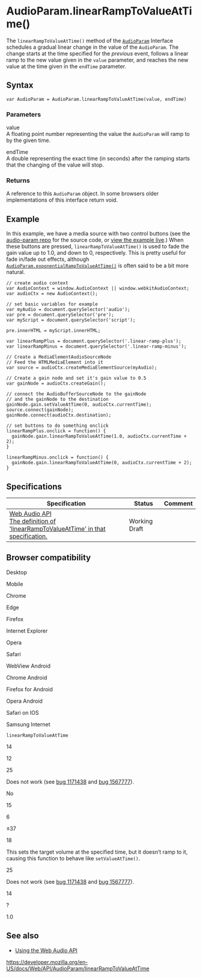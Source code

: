 # AudioParam.linearRampToValueAtTime()

The `linearRampToValueAtTime()` method of the [`AudioParam`](../audioparam) Interface schedules a gradual linear change in the value of the `AudioParam`. The change starts at the time specified for the _previous_ event, follows a linear ramp to the new value given in the `value` parameter, and reaches the new value at the time given in the `endTime` parameter.

## Syntax

    var AudioParam = AudioParam.linearRampToValueAtTime(value, endTime)

### Parameters

value  
A floating point number representing the value the `AudioParam` will ramp to by the given time.

endTime  
A double representing the exact time (in seconds) after the ramping starts that the changing of the value will stop.

### Returns

A reference to this `AudioParam` object. In some browsers older implementations of this interface return void.

## Example

In this example, we have a media source with two control buttons (see the [audio-param repo](https://github.com/mdn/webaudio-examples/tree/master/audio-param) for the source code, or [view the example live](https://mdn.github.io/webaudio-examples/audio-param/).) When these buttons are pressed, `linearRampToValueAtTime()` is used to fade the gain value up to 1.0, and down to 0, respectively. This is pretty useful for fade in/fade out effects, although [`AudioParam.exponentialRampToValueAtTime()`](exponentialramptovalueattime) is often said to be a bit more natural.

    // create audio context
    var AudioContext = window.AudioContext || window.webkitAudioContext;
    var audioCtx = new AudioContext();

    // set basic variables for example
    var myAudio = document.querySelector('audio');
    var pre = document.querySelector('pre');
    var myScript = document.querySelector('script');

    pre.innerHTML = myScript.innerHTML;

    var linearRampPlus = document.querySelector('.linear-ramp-plus');
    var linearRampMinus = document.querySelector('.linear-ramp-minus');

    // Create a MediaElementAudioSourceNode
    // Feed the HTMLMediaElement into it
    var source = audioCtx.createMediaElementSource(myAudio);

    // Create a gain node and set it's gain value to 0.5
    var gainNode = audioCtx.createGain();

    // connect the AudioBufferSourceNode to the gainNode
    // and the gainNode to the destination
    gainNode.gain.setValueAtTime(0, audioCtx.currentTime);
    source.connect(gainNode);
    gainNode.connect(audioCtx.destination);

    // set buttons to do something onclick
    linearRampPlus.onclick = function() {
      gainNode.gain.linearRampToValueAtTime(1.0, audioCtx.currentTime + 2);
    }

    linearRampMinus.onclick = function() {
      gainNode.gain.linearRampToValueAtTime(0, audioCtx.currentTime + 2);
    }

## Specifications

<table><thead><tr class="header"><th>Specification</th><th>Status</th><th>Comment</th></tr></thead><tbody><tr class="odd"><td><a href="https://webaudio.github.io/web-audio-api/#dom-audioparam-linearramptovalueattime">Web Audio API<br />
<span class="small">The definition of 'linearRampToValueAtTime' in that specification.</span></a></td><td><span class="spec-wd">Working Draft</span></td><td></td></tr></tbody></table>

## Browser compatibility

Desktop

Mobile

Chrome

Edge

Firefox

Internet Explorer

Opera

Safari

WebView Android

Chrome Android

Firefox for Android

Opera Android

Safari on IOS

Samsung Internet

`linearRampToValueAtTime`

14

12

25

Does not work (see [bug 1171438](https://bugzil.la/1171438) and [bug 1567777](https://bugzil.la/1567777)).

No

15

6

≤37

18

This sets the target volume at the specified time, but it doesn’t ramp to it, causing this function to behave like `setValueAtTime()`.

25

Does not work (see [bug 1171438](https://bugzil.la/1171438) and [bug 1567777](https://bugzil.la/1567777)).

14

?

1.0

## See also

- [Using the Web Audio API](../web_audio_api/using_web_audio_api)

<a href="https://developer.mozilla.org/en-US/docs/Web/API/AudioParam/linearRampToValueAtTime" class="_attribution-link">https://developer.mozilla.org/en-US/docs/Web/API/AudioParam/linearRampToValueAtTime</a>
